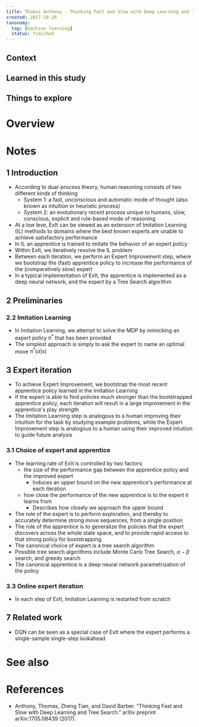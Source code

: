 ```yaml
---
title: Thomas Anthony - Thinking Fast and Slow with Deep Learning and Tree Search (2017)
created: 2017-10-20
taxonomy:
  tag: [machine learning]
  status: finished
---
```


## Context

## Learned in this study

## Things to explore

# Overview

# Notes
## 1 Introduction
* According to dual-process theory, human reasoning consists of two different kinds of thinking
	* System 1: a fast, unconscious and automatic mode of thought (also known as intuition or heuristic process)
	* System 2: an evolutionary recent process unique to humans, slow, conscious, explicit and rule-based mode of reasoning
* At a low leve, ExIt can be viewed as an extension of Imitation Learning (IL) methods to domains where the best known experts are unable to achieve satisfactory performance
* In IL an apprentice is trained to imitate the behavior of an expert policy
* Within ExIt, we iteratively resolve the IL problem
* Between each iteration, we perform an Expert Improvement step, where we bootstrap the (fast) apprentice policy to increase the performance of the (comparatively slow) expert
* In a typical implementation of ExIt, the apprentice is implemented as a deep neural network, and the expert by a Tree Search algorithm

## 2 Preliminaries
### 2.2 Imitation Learning
* In Imitation Learning, we attempt to solve the MDP by mimicking an expert policy $\pi^*$ that has been provided
* The simplest approach is simply to ask the expert to name an optimal move $\pi^*(a|s)$

## 3 Expert iteration
* To achieve Expert Improvement, we bootstrap the most recent apprentice policy learned in the Imitation Learning
* If the expert is able to find policies much stronger than the bootstrapped apprentice policy, each iteration will result in a large improvement in the apprentice's play strength
* The Imitation Learning step is analogous to a human improving their intuition for the task by studying example problems, while the Expert Improvement step is analogous to a human using their improved intuition to guide future analysis

### 3.1 Choice of expert and apprentice
* The learning rate of ExIt is controlled by two factors:
	* the size of the performance gap between the apprentice policy and the improved expert
		* Induces an upper bound on the new apprentice's performance at each iteration
	* how close the performance of the new apprentice is to the expert it learns from
		* Describes how closely we approach the upper bound
* The role of the expert is to perform exploration, and thereby to accurately determine strong move sequences, from a single position
* The role of the apprentice is to generalize the policies that the expert discovers across the whole state space, and to provide rapid access to that strong policy for bootstrapping
* The canonical choice of expert is a tree search algorithm
* Possible tree search algorithms include Monte Carlo Tree Search, $\alpha-\beta$ search, and greedy search
* The canonical apprentice is a deep neural network parametrization of the policy

### 3.3 Online expert iteration
* In each step of ExIt, Imitation Learning is restarted from scratch

## 7 Related work
* DQN can be seen as a special case of ExIt where the expert performs a single-sample single-step lookahead

# See also

# References
* Anthony, Thomas, Zheng Tian, and David Barber. "Thinking Fast and Slow with Deep Learning and Tree Search." arXiv preprint arXiv:1705.08439 (2017).
